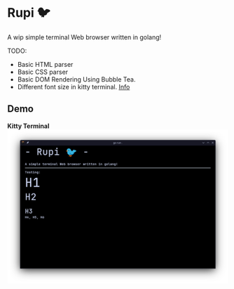 # Rupi 🐦
A wip simple terminal Web browser written in golang!

TODO:
- Basic HTML parser
- Basic CSS parser
- Basic DOM Rendering Using Bubble Tea.
- Different font size in kitty terminal. [Info](https://sw.kovidgoyal.net/kitty/text-sizing-protocol/)

## Demo
__Kitty Terminal__
![Demo](./assets/demo_ss.png)